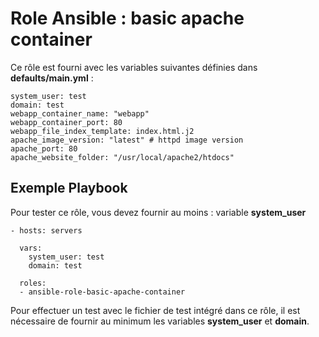 Role Ansible : basic apache container
======================================

Ce rôle est fourni avec les variables suivantes définies dans **defaults/main.yml** :

```
system_user: test
domain: test
webapp_container_name: "webapp"
webapp_container_port: 80
webapp_file_index_template: index.html.j2
apache_image_version: "latest" # httpd image version
apache_port: 80
apache_website_folder: "/usr/local/apache2/htdocs"
```

Exemple Playbook
----------------

Pour tester ce rôle, vous devez fournir au moins : variable **system_user**

```
- hosts: servers
  
  vars: 
    system_user: test
    domain: test
  
  roles:
  - ansible-role-basic-apache-container
```

Pour effectuer un test avec le fichier de test intégré dans ce rôle, il est nécessaire de fournir au minimum les variables **system_user** et **domain**.